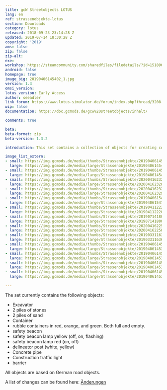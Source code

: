 ```yaml
---
title: gcW Streetobjects LOTUS
lang: en
ref: strassenobjekte-lotus
section: Downloads
category: lotus
released: 2018-09-23 23:14:28 Z
updated: 2019-07-14 18:30:28 Z
copyright: '2019'
ams: false
zip: false
zip-alt: 
exe: 
workshop: https://steamcommunity.com/sharedfiles/filedetails/?id=1518967033
android: false
homepage: true
image_big: 20190406145402_1.jpg
version: 1.3
omsi_version: 
lotus_version: Early Access
author: seeadler
link_forum: https://www.lotus-simulator.de/forum/index.php?thread/3208-gcw-stra%C3%9Fenobjekte/
wip: false
documentation: https://doc.gcmods.de/gcw%20streetobjects/inhalt/

comments: true

beta:
beta-format: zip
beta-version: 1.3.2

introduction: This set contains a collection of objects for creating construction zones.

image_list_extern:
- small: https://img.gcmods.de/media/thumbs/Strassenobjekte/20190406145402_1.jpg
  large: https://img.gcmods.de/media/large/Strassenobjekte/20190406145402_1.jpg
- small: https://img.gcmods.de/media/thumbs/Strassenobjekte/20190406145425_1.jpg
  large: https://img.gcmods.de/media/large/Strassenobjekte/20190406145425_1.jpg
- small: https://img.gcmods.de/media/thumbs/Strassenobjekte/20200416232851_1.jpg
  large: https://img.gcmods.de/media/large/Strassenobjekte/20200416232851_1.jpg
- small: https://img.gcmods.de/media/thumbs/Strassenobjekte/20200416232934_1.jpg
  large: https://img.gcmods.de/media/large/Strassenobjekte/20200416232934_1.jpg
- small: https://img.gcmods.de/media/thumbs/Strassenobjekte/20190406154725_1.jpg
  large: https://img.gcmods.de/media/large/Strassenobjekte/20190406154725_1.jpg
- small: https://img.gcmods.de/media/thumbs/Strassenobjekte/20190411222012_1.jpg
  large: https://img.gcmods.de/media/large/Strassenobjekte/20190411222012_1.jpg
- small: https://img.gcmods.de/media/thumbs/Strassenobjekte/20190714180044_1.jpg
  large: https://img.gcmods.de/media/large/Strassenobjekte/20190714180044_1.jpg
- small: https://img.gcmods.de/media/thumbs/Strassenobjekte/20200416225840_1.jpg
  large: https://img.gcmods.de/media/large/Strassenobjekte/20200416225840_1.jpg
- small: https://img.gcmods.de/media/thumbs/Strassenobjekte/20190331163645_1.jpg
  large: https://img.gcmods.de/media/large/Strassenobjekte/20190331163645_1.jpg
- small: https://img.gcmods.de/media/thumbs/Strassenobjekte/20190406145306_1.jpg
  large: https://img.gcmods.de/media/large/Strassenobjekte/20190406145306_1.jpg
- small: https://img.gcmods.de/media/thumbs/Strassenobjekte/20190406145313_1.jpg
  large: https://img.gcmods.de/media/large/Strassenobjekte/20190406145313_1.jpg
- small: https://img.gcmods.de/media/thumbs/Strassenobjekte/20190406145320_1.jpg
  large: https://img.gcmods.de/media/large/Strassenobjekte/20190406145320_1.jpg
- small: https://img.gcmods.de/media/thumbs/Strassenobjekte/20190406145355_1.jpg
  large: https://img.gcmods.de/media/large/Strassenobjekte/20190406145355_1.jpg

---
```


The set currently contains the following objects:
- Excavator
- 2 piles of stones
- 2 piles of sand
- Container
- rubble containers in red, orange, and green. Both full and empty.
- safety beacon
- safety beacon lamp yellow (off, on, flashing)
- safety beacon lamp  red (on, off)
- delineator post (white, yellow)
- Concrete pipe
- Construction traffic light
- barrier

All objects are based on German road objects.

<div class="bg-secondary text-white p-3 mb-2" markdown="block">

A list of changes can be found here: [Änderungen](https://doc.gcmods.de/gcw%20streetobjects/changelog/)

</div>
